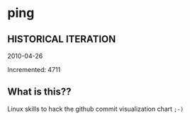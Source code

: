 # ping

## HISTORICAL ITERATION
2010-04-26

Incremented: 4711

## What is this?? 
Linux skills to hack the github commit visualization chart `;-)`
